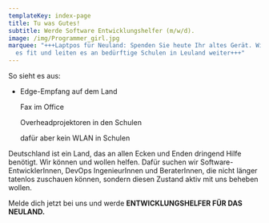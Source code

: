 ```yaml
---
templateKey: index-page
title: Tu was Gutes!
subtitle: Werde Software Entwicklungshelfer (m/w/d).
image: /img/Programmer_girl.jpg
marquee: "+++Laptpos für Neuland: Spenden Sie heute Ihr altes Gerät. Wir machen
  es fit und leiten es an bedürftige Schulen in Leuland weiter+++"
---
```

So sieht es aus:

* Edge-Empfang auf dem Land

  Fax im Office

  Overheadprojektoren in den Schulen 

  dafür aber kein WLAN in Schulen

Deutschland ist ein Land, das an allen Ecken und Enden dringend Hilfe benötigt. Wir können und wollen helfen. Dafür suchen wir Software-EntwicklerInnen, DevOps IngenieurInnen und BeraterInnen, die nicht länger tatenlos zuschauen können, sondern diesen Zustand aktiv mit uns beheben wollen.

Melde dich jetzt bei uns und werde **ENTWICKLUNGSHELFER FÜR DAS NEULAND.**